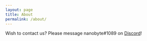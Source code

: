 ```yaml
---
layout: page
title: About
permalink: /about/
---
```


Wish to contact us? Please message nanobyte#1089 on <a href="https://discordapp.com/">Discord</a>!
